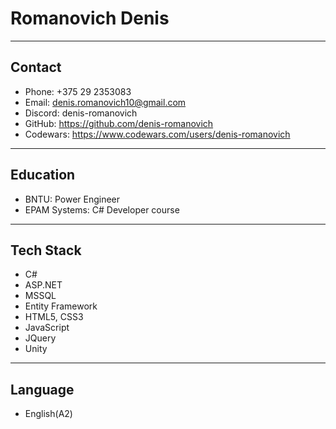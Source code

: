 # Romanovich Denis
------
## Contact
- Phone: +375 29 2353083
- Email: denis.romanovich10@gmail.com
- Discord: denis-romanovich
- GitHub: https://github.com/denis-romanovich
- Codewars: https://www.codewars.com/users/denis-romanovich
------
## Education
- BNTU: Power Engineer
- EPAM Systems: C# Developer course
------
## Tech Stack
- C#
- ASP.NET
- MSSQL
- Entity Framework
- HTML5, CSS3
- JavaScript
- JQuery
- Unity
------
## Language
- English(A2)
